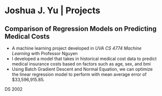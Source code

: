 # Joshua J. Yu | Projects
## Comparison of Regression Models on Predicting Medical Costs
- A machine learning project developed in *UVA CS 4774 Machine Learning* with Professor Nguyen
- I developed a model that takes in historical medical cost data to predict medical insurance costs based on factors such as age, sex, and bmi
- Using Batch Gradient Descent and Normal Equation, we can optimize the linear regression model to perform with mean average error of $33,596,915.85.

DS 2002
<!--
**joshua-jy-yu/joshua-jy-yu** is a ✨ _special_ ✨ repository because its `README.md` (this file) appears on your GitHub profile.

Here are some ideas to get you started:

- 🔭 I’m currently working on ...
- 🌱 I’m currently learning ...
- 👯 I’m looking to collaborate on ...
- 🤔 I’m looking for help with ...
- 💬 Ask me about ...
- 📫 How to reach me: ...
- 😄 Pronouns: ...
- ⚡ Fun fact: ...
-->
